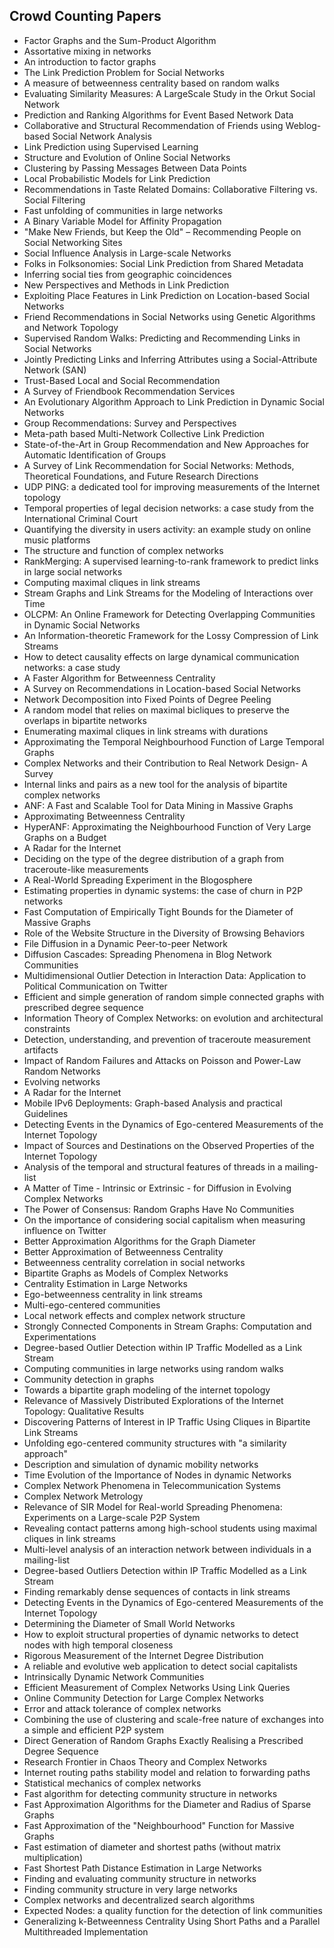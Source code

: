 <h2> Crowd Counting Papers </h2>



<ul>

                             

 <li><a target="_blank" href="https://github.com/manjunath5496/Psychiatry-ML-Papers/blob/master/mel(1).pdf" style="text-decoration:none;">Factor Graphs and the Sum-Product Algorithm</a></li>

 <li><a target="_blank" href="https://github.com/manjunath5496/Psychiatry-ML-Papers/blob/master/mel(2).pdf" style="text-decoration:none;">Assortative mixing in networks</a></li>

<li><a target="_blank" href="https://github.com/manjunath5496/Psychiatry-ML-Papers/blob/master/mel(3).pdf" style="text-decoration:none;">
An introduction to factor graphs </a></li>
 <li><a target="_blank" href="https://github.com/manjunath5496/Psychiatry-ML-Papers/blob/master/mel(4).pdf" style="text-decoration:none;">The Link Prediction Problem for Social Networks </a></li>                              
<li><a target="_blank" href="https://github.com/manjunath5496/Psychiatry-ML-Papers/blob/master/mel(5).pdf" style="text-decoration:none;">A measure of betweenness centrality based on random walks</a></li>
<li><a target="_blank" href="https://github.com/manjunath5496/Psychiatry-ML-Papers/blob/master/mel(6).pdf" style="text-decoration:none;">Evaluating Similarity Measures:
A LargeScale Study in the Orkut Social Network</a></li>
 <li><a target="_blank" href="https://github.com/manjunath5496/Psychiatry-ML-Papers/blob/master/mel(7).pdf" style="text-decoration:none;">Prediction and Ranking Algorithms for Event Based Network Data</a></li>

 <li><a target="_blank" href="https://github.com/manjunath5496/Psychiatry-ML-Papers/blob/master/mel(8).pdf" style="text-decoration:none;"> Collaborative and Structural Recommendation of Friends using Weblog-based Social Network Analysis </a></li>
   <li><a target="_blank" href="https://github.com/manjunath5496/Psychiatry-ML-Papers/blob/master/mel(9).pdf" style="text-decoration:none;">Link Prediction using Supervised Learning</a></li>
  
   
 <li><a target="_blank" href="https://github.com/manjunath5496/Psychiatry-ML-Papers/blob/master/mel(10).pdf" style="text-decoration:none;">Structure and Evolution of Online Social Networks </a></li>                              
<li><a target="_blank" href="https://github.com/manjunath5496/Psychiatry-ML-Papers/blob/master/mel(11).pdf" style="text-decoration:none;">Clustering by Passing Messages
Between Data Points</a></li>
<li><a target="_blank" href="https://github.com/manjunath5496/Psychiatry-ML-Papers/blob/master/mel(12).pdf" style="text-decoration:none;">Local Probabilistic Models for Link Prediction</a></li>
<li><a target="_blank" href="https://github.com/manjunath5496/Psychiatry-ML-Papers/blob/master/mel(13).pdf" style="text-decoration:none;">Recommendations in Taste Related Domains: Collaborative Filtering vs. Social Filtering</a></li>

<li><a target="_blank" href="https://github.com/manjunath5496/Psychiatry-ML-Papers/blob/master/mel(14).pdf" style="text-decoration:none;">Fast unfolding of communities in large networks</a></li>
                              
<li><a target="_blank" href="https://github.com/manjunath5496/Psychiatry-ML-Papers/blob/master/mel(15).pdf" style="text-decoration:none;">A Binary Variable Model for Affinity Propagation</a></li>

<li><a target="_blank" href="https://github.com/manjunath5496/Psychiatry-ML-Papers/blob/master/mel(16).pdf" style="text-decoration:none;">"Make New Friends, but Keep the Old" – Recommending People on Social Networking Sites</a></li>

  <li><a target="_blank" href="https://github.com/manjunath5496/Psychiatry-ML-Papers/blob/master/mel(17).pdf" style="text-decoration:none;">
Social Influence Analysis in Large-scale Networks</a></li>   
  
<li><a target="_blank" href="https://github.com/manjunath5496/Psychiatry-ML-Papers/blob/master/mel(18).pdf" style="text-decoration:none;">Folks in Folksonomies:
Social Link Prediction from Shared Metadata</a></li> 

  
<li><a target="_blank" href="https://github.com/manjunath5496/Psychiatry-ML-Papers/blob/master/mel(19).pdf" style="text-decoration:none;">Inferring social ties from geographic coincidences</a></li> 

<li><a target="_blank" href="https://github.com/manjunath5496/Psychiatry-ML-Papers/blob/master/mel(20).pdf" style="text-decoration:none;">New Perspectives and Methods in Link Prediction</a></li>

<li><a target="_blank" href="https://github.com/manjunath5496/Psychiatry-ML-Papers/blob/master/mel(21).pdf" style="text-decoration:none;">Exploiting Place Features in Link Prediction on Location-based Social Networks</a></li>
<li><a target="_blank" href="https://github.com/manjunath5496/Psychiatry-ML-Papers/blob/master/mel(22).pdf" style="text-decoration:none;">Friend Recommendations in Social Networks using Genetic Algorithms and Network Topology</a></li> 
 <li><a target="_blank" href="https://github.com/manjunath5496/Psychiatry-ML-Papers/blob/master/mel(23).pdf" style="text-decoration:none;">Supervised Random Walks:
Predicting and Recommending Links in Social Networks</a></li> 
 

   <li><a target="_blank" href="https://github.com/manjunath5496/Psychiatry-ML-Papers/blob/master/mel(24).pdf" style="text-decoration:none;">Jointly Predicting Links and Inferring Attributes using a Social-Attribute Network (SAN)</a></li>
 
   <li><a target="_blank" href="https://github.com/manjunath5496/Psychiatry-ML-Papers/blob/master/mel(25).pdf" style="text-decoration:none;">Trust-Based Local and Social Recommendation</a></li>                              
 <li><a target="_blank" href="https://github.com/manjunath5496/Psychiatry-ML-Papers/blob/master/mel(26).pdf" style="text-decoration:none;">A Survey of Friendbook Recommendation Services</a></li>
 <li><a target="_blank" href="https://github.com/manjunath5496/Psychiatry-ML-Papers/blob/master/mel(27).pdf" style="text-decoration:none;">An Evolutionary Algorithm Approach to Link Prediction in Dynamic Social Networks</a></li>
   
 
   <li><a target="_blank" href="https://github.com/manjunath5496/Psychiatry-ML-Papers/blob/master/mel(28).pdf" style="text-decoration:none;">Group Recommendations: Survey and Perspectives</a></li>
 
   <li><a target="_blank" href="https://github.com/manjunath5496/Psychiatry-ML-Papers/blob/master/mel(29).pdf" style="text-decoration:none;">Meta-path based Multi-Network Collective Link Prediction </a></li>                              

  <li><a target="_blank" href="https://github.com/manjunath5496/Psychiatry-ML-Papers/blob/master/mel(30).pdf" style="text-decoration:none;">State-of-the-Art in Group Recommendation and New Approaches for Automatic Identification of Groups </a></li>
 
   <li><a target="_blank" href="https://github.com/manjunath5496/Psychiatry-ML-Papers/blob/master/mel(31).pdf" style="text-decoration:none;">A Survey of Link Recommendation for Social Networks: Methods, Theoretical Foundations, and Future Research Directions</a></li> 
    <li><a target="_blank" href="https://github.com/manjunath5496/Psychiatry-ML-Papers/blob/master/mel(32).pdf" style="text-decoration:none;">UDP PING: a dedicated tool for improving measurements of the Internet topology</a></li> 

   <li><a target="_blank" href="https://github.com/manjunath5496/Psychiatry-ML-Papers/blob/master/mel(33).pdf" style="text-decoration:none;">Temporal properties of legal decision networks: a case study from the International Criminal Court</a></li>                              

  <li><a target="_blank" href="https://github.com/manjunath5496/Psychiatry-ML-Papers/blob/master/mel(34).pdf" style="text-decoration:none;">Quantifying the diversity in users activity: an example study on online music platforms</a></li> 
 
  <li><a target="_blank" href="https://github.com/manjunath5496/Psychiatry-ML-Papers/blob/master/mel(35).pdf" style="text-decoration:none;">The structure and function of complex networks</a></li> 

  <li><a target="_blank" href="https://github.com/manjunath5496/Psychiatry-ML-Papers/blob/master/mel(36).pdf" style="text-decoration:none;">RankMerging: A supervised learning-to-rank framework to predict links in large social networks</a></li> 
 
<li><a target="_blank" href="https://github.com/manjunath5496/Psychiatry-ML-Papers/blob/master/mel(37).pdf" style="text-decoration:none;">Computing maximal cliques in link streams</a></li>
 <li><a target="_blank" href="https://github.com/manjunath5496/Psychiatry-ML-Papers/blob/master/mel(38).pdf" style="text-decoration:none;">Stream Graphs and Link Streams
for the Modeling of Interactions over Time</a></li>
<li><a target="_blank" href="https://github.com/manjunath5496/Psychiatry-ML-Papers/blob/master/mel(39).pdf" style="text-decoration:none;">OLCPM: An Online Framework for Detecting Overlapping Communities in Dynamic Social Networks</a></li>
 <li><a target="_blank" href="https://github.com/manjunath5496/Psychiatry-ML-Papers/blob/master/mel(40).pdf" style="text-decoration:none;">An Information-theoretic Framework
for the Lossy Compression of Link Streams</a></li>                              
<li><a target="_blank" href="https://github.com/manjunath5496/Psychiatry-ML-Papers/blob/master/mel(41).pdf" style="text-decoration:none;">How to detect causality effects on large dynamical communication networks: a case study</a></li>
<li><a target="_blank" href="https://github.com/manjunath5496/Psychiatry-ML-Papers/blob/master/mel(42).pdf" style="text-decoration:none;">A Faster Algorithm for Betweenness Centrality </a></li>
 
  <li><a target="_blank" href="https://github.com/manjunath5496/Psychiatry-ML-Papers/blob/master/mel(43).pdf" style="text-decoration:none;">A Survey on Recommendations in Location-based Social Networks</a></li>
 <li><a target="_blank" href="https://github.com/manjunath5496/Psychiatry-ML-Papers/blob/master/mel(44).pdf" style="text-decoration:none;">Network Decomposition into Fixed Points of Degree Peeling</a></li>
   <li><a target="_blank" href="https://github.com/manjunath5496/Psychiatry-ML-Papers/blob/master/mel(45).pdf" style="text-decoration:none;">A random model that relies on maximal bicliques to preserve the overlaps in bipartite networks</a></li>  
   
<li><a target="_blank" href="https://github.com/manjunath5496/Psychiatry-ML-Papers/blob/master/mel(46).pdf" style="text-decoration:none;">Enumerating maximal cliques
in link streams with durations</a></li> 
                             
<li><a target="_blank" href="https://github.com/manjunath5496/Psychiatry-ML-Papers/blob/master/mel(47).pdf" style="text-decoration:none;">Approximating the Temporal Neighbourhood Function of Large Temporal Graphs</a></li>
<li><a target="_blank" href="https://github.com/manjunath5496/Psychiatry-ML-Papers/blob/master/mel(48).pdf" style="text-decoration:none;">Complex Networks and their Contribution to Real Network Design- A Survey</a></li>

<li><a target="_blank" href="https://github.com/manjunath5496/Psychiatry-ML-Papers/blob/master/mel(49).pdf" style="text-decoration:none;">Internal links and pairs as a new tool for the analysis of bipartite complex networks</a></li>
                              
<li><a target="_blank" href="https://github.com/manjunath5496/Psychiatry-ML-Papers/blob/master/mel(50).pdf" style="text-decoration:none;">ANF: A Fast and Scalable Tool for Data Mining in Massive Graphs</a></li>
<li><a target="_blank" href="https://github.com/manjunath5496/Psychiatry-ML-Papers/blob/master/mel(51).pdf" style="text-decoration:none;">Approximating Betweenness Centrality</a></li>
<li><a target="_blank" href="https://github.com/manjunath5496/Psychiatry-ML-Papers/blob/master/mel(52).pdf" style="text-decoration:none;">HyperANF: Approximating the Neighbourhood Function of Very Large Graphs on a Budget</a></li>

<li><a target="_blank" href="https://github.com/manjunath5496/Psychiatry-ML-Papers/blob/master/mel(53).pdf" style="text-decoration:none;">A Radar for the Internet</a></li>
 
<li><a target="_blank" href="https://github.com/manjunath5496/Psychiatry-ML-Papers/blob/master/mel(54).pdf" style="text-decoration:none;">Deciding on the type of the degree distribution of a graph from traceroute-like measurements</a></li>

<li><a target="_blank" href="https://github.com/manjunath5496/Psychiatry-ML-Papers/blob/master/mel(55).pdf" style="text-decoration:none;">A Real-World Spreading Experiment
in the Blogosphere</a></li>
 
  <li><a target="_blank" href="https://github.com/manjunath5496/Psychiatry-ML-Papers/blob/master/mel(56).pdf" style="text-decoration:none;">Estimating properties in dynamic systems: the case of churn in P2P networks</a></li>                              

  <li><a target="_blank" href="https://github.com/manjunath5496/Psychiatry-ML-Papers/blob/master/mel(57).pdf" style="text-decoration:none;">Fast Computation of Empirically Tight Bounds for the Diameter of Massive Graphs</a></li>
 
   <li><a target="_blank" href="https://github.com/manjunath5496/Psychiatry-ML-Papers/blob/master/mel(58).pdf" style="text-decoration:none;">Role of the Website Structure in the Diversity of Browsing Behaviors</a></li>
    <li><a target="_blank" href="https://github.com/manjunath5496/Psychiatry-ML-Papers/blob/master/mel(59).pdf" style="text-decoration:none;">File Diffusion in a Dynamic Peer-to-peer Network</a></li>
 
  <li><a target="_blank" href="https://github.com/manjunath5496/Psychiatry-ML-Papers/blob/master/mel(60).pdf" style="text-decoration:none;">Diffusion Cascades: Spreading Phenomena in Blog Network Communities</a></li>
 
   <li><a target="_blank" href="https://github.com/manjunath5496/Psychiatry-ML-Papers/blob/master/mel(61).pdf" style="text-decoration:none;">Multidimensional Outlier Detection in Interaction Data: Application to Political Communication on Twitter</a></li>
 
   <li><a target="_blank" href="https://github.com/manjunath5496/Psychiatry-ML-Papers/blob/master/mel(62).pdf" style="text-decoration:none;">Efficient and simple generation of random simple connected graphs with prescribed degree sequence</a></li>
 
   <li><a target="_blank" href="https://github.com/manjunath5496/Psychiatry-ML-Papers/blob/master/mel(63).pdf" style="text-decoration:none;">Information Theory of Complex Networks: on evolution and architectural constraints</a></li>                              

  <li><a target="_blank" href="https://github.com/manjunath5496/Psychiatry-ML-Papers/blob/master/mel(64).pdf" style="text-decoration:none;">Detection, understanding, and prevention of traceroute measurement artifacts</a></li>
 
   <li><a target="_blank" href="https://github.com/manjunath5496/Psychiatry-ML-Papers/blob/master/mel(65).pdf" style="text-decoration:none;">Impact of Random Failures and Attacks on Poisson and Power-Law Random Networks</a></li> 

   <li><a target="_blank" href="https://github.com/manjunath5496/Psychiatry-ML-Papers/blob/master/mel(66).pdf" style="text-decoration:none;">Evolving networks</a></li> 
 
   <li><a target="_blank" href="https://github.com/manjunath5496/Psychiatry-ML-Papers/blob/master/mel(67).pdf" style="text-decoration:none;">A Radar for the Internet</a></li>                              

  <li><a target="_blank" href="https://github.com/manjunath5496/Psychiatry-ML-Papers/blob/master/mel(68).pdf" style="text-decoration:none;">Mobile IPv6 Deployments:
Graph-based Analysis and practical Guidelines</a></li> 
 
  
   <li><a target="_blank" href="https://github.com/manjunath5496/Psychiatry-ML-Papers/blob/master/mel(69).pdf" style="text-decoration:none;">Detecting Events in the Dynamics
of Ego-centered Measurements of the Internet Topology</a></li>                              

  <li><a target="_blank" href="https://github.com/manjunath5496/Psychiatry-ML-Papers/blob/master/mel(70).pdf" style="text-decoration:none;">Impact of Sources and Destinations
on the Observed Properties of the Internet Topology</a></li> 
  
 
 <li><a target="_blank" href="https://github.com/manjunath5496/Psychiatry-ML-Papers/blob/master/mel(71).pdf" style="text-decoration:none;">Analysis of the temporal and structural features of threads in a mailing-list</a></li>
 
 <li><a target="_blank" href="https://github.com/manjunath5496/Psychiatry-ML-Papers/blob/master/mel(72).pdf" style="text-decoration:none;">A Matter of Time - Intrinsic or Extrinsic - for Diffusion in Evolving Complex Networks</a></li> 
 
 
 <li><a target="_blank" href="https://github.com/manjunath5496/Psychiatry-ML-Papers/blob/master/mel(73).pdf" style="text-decoration:none;">The Power of Consensus:
Random Graphs Have No Communities</a></li>
  <li><a target="_blank" href="https://github.com/manjunath5496/Psychiatry-ML-Papers/blob/master/mel(74).pdf" style="text-decoration:none;">On the importance of considering social capitalism when measuring influence on Twitter</a></li>
    <li><a target="_blank" href="https://github.com/manjunath5496/Psychiatry-ML-Papers/blob/master/mel(75).pdf" style="text-decoration:none;">Better Approximation Algorithms for the Graph Diameter</a></li>                        
<li><a target="_blank" href="https://github.com/manjunath5496/Psychiatry-ML-Papers/blob/master/mel(76).pdf" style="text-decoration:none;">Better Approximation of Betweenness Centrality</a></li>

 <li><a target="_blank" href="https://github.com/manjunath5496/Psychiatry-ML-Papers/blob/master/mel(77).pdf" style="text-decoration:none;">Betweenness centrality correlation in social networks</a></li> 
 
 
 <li><a target="_blank" href="https://github.com/manjunath5496/Psychiatry-ML-Papers/blob/master/mel(78).pdf" style="text-decoration:none;">Bipartite Graphs as Models of Complex Networks</a></li>
  <li><a target="_blank" href="https://github.com/manjunath5496/Psychiatry-ML-Papers/blob/master/mel(79).pdf" style="text-decoration:none;">Centrality Estimation in Large Networks</a></li>


 <li><a target="_blank" href="https://github.com/manjunath5496/Psychiatry-ML-Papers/blob/master/mel(80).pdf" style="text-decoration:none;">Ego-betweenness centrality in link streams</a></li> 
 
 
 <li><a target="_blank" href="https://github.com/manjunath5496/Psychiatry-ML-Papers/blob/master/mel(81).pdf" style="text-decoration:none;">Multi-ego-centered communities</a></li>
  <li><a target="_blank" href="https://github.com/manjunath5496/Psychiatry-ML-Papers/blob/master/mel(82).pdf" style="text-decoration:none;">Local network effects and complex network structure</a></li>

 <li><a target="_blank" href="https://github.com/manjunath5496/Psychiatry-ML-Papers/blob/master/mel(83).pdf" style="text-decoration:none;">Strongly Connected Components in Stream Graphs: Computation and Experimentations</a></li>
  <li><a target="_blank" href="https://github.com/manjunath5496/Psychiatry-ML-Papers/blob/master/mel(84).pdf" style="text-decoration:none;">Degree-based Outlier Detection within IP Traffic Modelled as a Link Stream</a></li>

 <li><a target="_blank" href="https://github.com/manjunath5496/Psychiatry-ML-Papers/blob/master/mel(85).pdf" style="text-decoration:none;">Computing communities in large networks using random walks</a></li>
  <li><a target="_blank" href="https://github.com/manjunath5496/Psychiatry-ML-Papers/blob/master/mel(86).pdf" style="text-decoration:none;">Community detection in graphs</a></li>

 <li><a target="_blank" href="https://github.com/manjunath5496/Psychiatry-ML-Papers/blob/master/mel(87).pdf" style="text-decoration:none;">Towards a bipartite graph modeling of the internet topology</a></li>
  <li><a target="_blank" href="https://github.com/manjunath5496/Psychiatry-ML-Papers/blob/master/mel(88).pdf" style="text-decoration:none;">Relevance of Massively
Distributed Explorations of the Internet Topology: Qualitative Results</a></li>
  <li><a target="_blank" href="https://github.com/manjunath5496/Psychiatry-ML-Papers/blob/master/mel(89).pdf" style="text-decoration:none;">Discovering Patterns of Interest in IP Traffic Using Cliques in Bipartite Link Streams</a></li>
  
  
  <li><a target="_blank" href="https://github.com/manjunath5496/Psychiatry-ML-Papers/blob/master/mel(90).pdf" style="text-decoration:none;"> Unfolding ego-centered community structures with "a similarity approach"</a></li>
  <li><a target="_blank" href="https://github.com/manjunath5496/Psychiatry-ML-Papers/blob/master/mel(91).pdf" style="text-decoration:none;">Description and simulation of dynamic mobility networks</a></li>

 <li><a target="_blank" href="https://github.com/manjunath5496/Psychiatry-ML-Papers/blob/master/mel(92).pdf" style="text-decoration:none;">Time Evolution of the Importance of Nodes in dynamic Networks</a></li>
  <li><a target="_blank" href="https://github.com/manjunath5496/Psychiatry-ML-Papers/blob/master/mel(93).pdf" style="text-decoration:none;"> Complex Network Phenomena in
Telecommunication Systems</a></li>
  <li><a target="_blank" href="https://github.com/manjunath5496/Psychiatry-ML-Papers/blob/master/mel(94).pdf" style="text-decoration:none;">Complex Network Metrology</a></li> 
  
   <li><a target="_blank" href="https://github.com/manjunath5496/Psychiatry-ML-Papers/blob/master/mel(95).pdf" style="text-decoration:none;">Relevance of SIR Model for Real-world Spreading Phenomena: Experiments on a Large-scale P2P System</a></li>  
  
<li><a target="_blank" href="https://github.com/manjunath5496/Psychiatry-ML-Papers/blob/master/mel(96).pdf" style="text-decoration:none;">Revealing contact patterns among high-school students using maximal cliques in link streams</a></li> 
  
  
<li><a target="_blank" href="https://github.com/manjunath5496/Psychiatry-ML-Papers/blob/master/mel(97).pdf" style="text-decoration:none;">Multi-level analysis of an interaction network between individuals in a mailing-list</a></li>


 <li><a target="_blank" href="https://github.com/manjunath5496/Psychiatry-ML-Papers/blob/master/mel(98).pdf" style="text-decoration:none;">Degree-based Outliers Detection within IP Traffic Modelled as a Link Stream</a></li> 
  
   <li><a target="_blank" href="https://github.com/manjunath5496/Psychiatry-ML-Papers/blob/master/mel(99).pdf" style="text-decoration:none;">Finding remarkably dense sequences of contacts in link streams</a></li>  
  
<li><a target="_blank" href="https://github.com/manjunath5496/Psychiatry-ML-Papers/blob/master/mel(100).pdf" style="text-decoration:none;">Detecting Events in the Dynamics of Ego-centered Measurements of the Internet Topology</a></li>  
  
 <li><a target="_blank" href="https://github.com/manjunath5496/Psychiatry-ML-Papers/blob/master/mel(101).pdf" style="text-decoration:none;">Determining the Diameter of Small World Networks</a></li> 
  
   <li><a target="_blank" href="https://github.com/manjunath5496/Psychiatry-ML-Papers/blob/master/mel(102).pdf" style="text-decoration:none;">How to exploit structural properties of dynamic networks to detect nodes with high temporal closeness</a></li> 
  
   
 <li><a target="_blank" href="https://github.com/manjunath5496/Psychiatry-ML-Papers/blob/master/mel(103).pdf" style="text-decoration:none;">Rigorous Measurement
of the Internet Degree Distribution</a></li> 
  
   <li><a target="_blank" href="https://github.com/manjunath5496/Psychiatry-ML-Papers/blob/master/mel(104).pdf" style="text-decoration:none;">A reliable and evolutive web application to detect social capitalists</a></li>  
   
 <li><a target="_blank" href="https://github.com/manjunath5496/Psychiatry-ML-Papers/blob/master/mel(105).pdf" style="text-decoration:none;">Intrinsically Dynamic Network Communities</a></li> 
 
<li><a target="_blank" href="https://github.com/manjunath5496/Psychiatry-ML-Papers/blob/master/mel(106).pdf" style="text-decoration:none;">Efficient Measurement of Complex Networks Using Link Queries</a></li> 
  
   <li><a target="_blank" href="https://github.com/manjunath5496/Psychiatry-ML-Papers/blob/master/mel(107).pdf" style="text-decoration:none;">Online Community Detection for Large Complex Networks</a></li> 
  
   
 <li><a target="_blank" href="https://github.com/manjunath5496/Psychiatry-ML-Papers/blob/master/mel(108).pdf" style="text-decoration:none;">Error and attack tolerance
of complex networks</a></li> 
  
   <li><a target="_blank" href="https://github.com/manjunath5496/Psychiatry-ML-Papers/blob/master/mel(109).pdf" style="text-decoration:none;">Combining the use of clustering and scale-free nature of exchanges into a simple and efficient P2P system</a></li>  
   
 <li><a target="_blank" href="https://github.com/manjunath5496/Psychiatry-ML-Papers/blob/master/mel(110).pdf" style="text-decoration:none;">Direct Generation of Random Graphs
Exactly Realising a Prescribed Degree Sequence</a></li>  
   
<li><a target="_blank" href="https://github.com/manjunath5496/Psychiatry-ML-Papers/blob/master/mel(111).pdf" style="text-decoration:none;">Research Frontier in Chaos Theory and Complex Networks</a></li> 
  
   
 <li><a target="_blank" href="https://github.com/manjunath5496/Psychiatry-ML-Papers/blob/master/mel(112).pdf" style="text-decoration:none;">Internet routing paths stability model and relation to forwarding paths</a></li> 
  
   <li><a target="_blank" href="https://github.com/manjunath5496/Psychiatry-ML-Papers/blob/master/mel(113).pdf" style="text-decoration:none;">Statistical mechanics of complex networks</a></li>  
   
<li><a target="_blank" href="https://github.com/manjunath5496/Psychiatry-ML-Papers/blob/master/mel(114).pdf" style="text-decoration:none;">Fast algorithm for detecting community structure in networks</a></li>
 <li><a target="_blank" href="https://github.com/manjunath5496/Psychiatry-ML-Papers/blob/master/mel(115).pdf" style="text-decoration:none;">Fast Approximation Algorithms for the Diameter and Radius of Sparse Graphs</a></li>  
   
 <li><a target="_blank" href="https://github.com/manjunath5496/Psychiatry-ML-Papers/blob/master/mel(116).pdf" style="text-decoration:none;">Fast Approximation of the "Neighbourhood" Function for Massive Graphs</a></li>   
   
   <li><a target="_blank" href="https://github.com/manjunath5496/Psychiatry-ML-Papers/blob/master/mel(117).pdf" style="text-decoration:none;">Fast estimation of diameter and shortest paths (without matrix multiplication)</a></li>  
   
 <li><a target="_blank" href="https://github.com/manjunath5496/Psychiatry-ML-Papers/blob/master/mel(118).pdf" style="text-decoration:none;">Fast Shortest Path Distance Estimation in Large Networks</a></li>  
   
  <li><a target="_blank" href="https://github.com/manjunath5496/Psychiatry-ML-Papers/blob/master/mel(119).pdf" style="text-decoration:none;">Finding and evaluating community structure in networks</a></li> 
  
   <li><a target="_blank" href="https://github.com/manjunath5496/Psychiatry-ML-Papers/blob/master/mel(120).pdf" style="text-decoration:none;">Finding community structure in very large networks</a></li>  
   
 <li><a target="_blank" href="https://github.com/manjunath5496/Psychiatry-ML-Papers/blob/master/mel(121).pdf" style="text-decoration:none;">Complex networks and decentralized search algorithms</a></li>   
   
   <li><a target="_blank" href="https://github.com/manjunath5496/Psychiatry-ML-Papers/blob/master/mel(122).pdf" style="text-decoration:none;">Expected Nodes: a quality function for the detection of link communities</a></li>  
     
<li><a target="_blank" href="https://github.com/manjunath5496/Psychiatry-ML-Papers/blob/master/mel(123).pdf" style="text-decoration:none;">Generalizing k-Betweenness Centrality Using Short Paths and a Parallel Multithreaded Implementation</a></li>  
   
 </ul>
